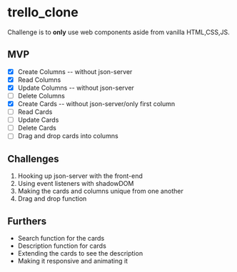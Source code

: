 # trello_clone

Challenge is to **only** use web components aside from vanilla HTML,CSS,JS.

## MVP

 - [x] Create Columns -- without json-server
 - [x] Read Columns
 - [x] Update Columns -- without json-server
 - [ ] Delete Columns
 - [x] Create Cards -- without json-server/only first column
 - [ ] Read Cards
 - [ ] Update Cards
 - [ ] Delete Cards
 - [ ] Drag and drop cards into columns

 ## Challenges

 1. Hooking up json-server with the front-end
 2. Using event listeners with shadowDOM 
 3. Making the cards and columns unique from one another
 4. Drag and drop function

 ## Furthers

 - Search function for the cards
 - Description function for cards
 - Extending the cards to see the description
 - Making it responsive and animating it



 
